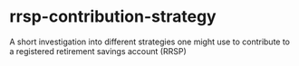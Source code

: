 # rrsp-contribution-strategy
A short investigation into different strategies one might use to contribute to a registered retirement savings account (RRSP)
